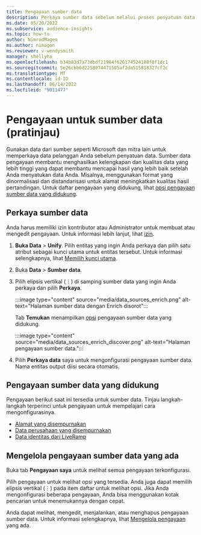 ```yaml
---
title: Pengayaan sumber data
description: Perkaya sumber data sebelum melalui proses penyatuan data.
ms.date: 05/20/2022
ms.subservice: audience-insights
ms.topic: how-to
author: NimrodMagen
ms.author: nimagen
ms.reviewer: v-wendysmith
manager: shellyha
ms.openlocfilehash: b34b83d7a73dbdf21984f626174524188f0f1dc1
ms.sourcegitcommit: 5e26cbb6d2258074471505af2da515818327cf2c
ms.translationtype: MT
ms.contentlocale: id-ID
ms.lasthandoff: 06/14/2022
ms.locfileid: "9011477"
---
```

# <a name="enrichment-for-data-sources-preview"></a>Pengayaan untuk sumber data (pratinjau)

Gunakan data dari sumber seperti Microsoft dan mitra lain untuk memperkaya data pelanggan Anda sebelum penyatuan data. Sumber data pengayaan membantu menghasilkan kelengkapan dan kualitas data yang lebih tinggi yang dapat membantu mencapai hasil yang lebih baik setelah Anda menyatukan data Anda. Misalnya, menggunakan format yang dinormalisasi dan distandarisasi untuk alamat meningkatkan kualitas hasil pertandingan. Untuk daftar pengayaan yang didukung, lihat [opsi pengayaan sumber data yang didukung](#supported-data-source-enrichments).

## <a name="enrich-a-data-source"></a>Perkaya sumber data

Anda harus memiliki izin kontributor atau Administrator untuk membuat atau mengedit pengayaan. Untuk informasi lebih lanjut, lihat [izin](permissions.md).  

1. **Buka Data** > **Unify**. Pilih entitas yang ingin Anda perkaya dan pilih satu atribut sebagai kunci utama untuk entitas tersebut. Untuk informasi selengkapnya, lihat [Memilih kunci utama](map-entities.md#select-primary-key-and-semantic-type-for-attributes).

1. Buka **Data** > **Sumber data**.

1. Pilih elipsis vertikal (&vellip;) di samping sumber data yang ingin Anda perkaya dan pilih **Perkaya**.

   :::image type="content" source="media/data_sources_enrich.png" alt-text="Halaman sumber data dengan Enrich disorot":::

   Tab **Temukan** menampilkan [opsi](#supported-data-source-enrichments) pengayaan sumber data yang didukung.

   :::image type="content" source="media/data_sources_enrich_discover.png" alt-text="Halaman pengayaan sumber data.":::

1. Pilih **Perkaya data** saya untuk mengonfigurasi pengayaan sumber data. Nama entitas output diisi secara otomatis.

## <a name="supported-data-source-enrichments"></a>Pengayaan sumber data yang didukung

Pengayaan berikut saat ini tersedia untuk sumber data. Tinjau langkah-langkah terperinci untuk pengayaan untuk mempelajari cara mengonfigurasinya.

- [Alamat yang disempurnakan](enrichment-enhanced-addresses.md)
- [Data perusahaan yang disempurnakan](enrichment-enhanced-company-data.md)
- [Data identitas dari LiveRamp](enrichment-liveramp.md)

## <a name="manage-existing-data-source-enrichments"></a>Mengelola pengayaan sumber data yang ada

Buka tab **Pengayaan saya** untuk melihat semua pengayaan terkonfigurasi.

Pilih pengayaan untuk melihat opsi yang tersedia. Anda juga dapat memilih elipsis vertikal (&vellip;) pada item daftar untuk melihat opsi. Jika Anda mengonfigurasi beberapa pengayaan, Anda bisa menggunakan kotak pencarian untuk menemukannya dengan cepat.

Anda dapat melihat, mengedit, menjalankan, atau menghapus pengayaan sumber data. Untuk informasi selengkapnya, lihat [Mengelola pengayaan](enrichment-hub.md) yang ada.
